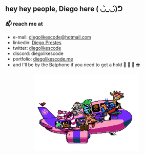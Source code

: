 ## hey hey people, Diego here ( ◡̀_◡́)ᕤ

[coment]: <img align='right' src='./git_assets/jinx-riding-rocket.gif' width='auto'>

### :mailbox_with_mail: reach me at

* e-mail: diegolikescode@hotmail.com
* linkedin: <a href="https://www.linkedin.com/in/diegolikescode/" target="_blank">Diego Prestes</a>
* twitter: <a href="https://twitter.com/diegolikescode" target="_blank">diegolikescode</a>
* discord: diegolikescode
* portfolio: <a href="https://diegolikescode.me" target="_blank">diegolikescode.me</a>
* and I'll be by the Batphone if you need to get a hold :movie_camera: :vhs: 🦇 ☎️
<p align='center'>
  <img align='' width="auto" height="240" src="git_assets/spaceship.gif">
<p>
